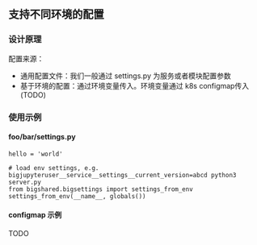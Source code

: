 ## 支持不同环境的配置


### 设计原理

配置来源：

- 通用配置文件：我们一般通过 settings.py 为服务或者模块配置参数
- 基于环境的配置：通过环境变量传入。环境变量通过 k8s configmap传入 (TODO)

### 使用示例

#### foo/bar/settings.py

```
hello = 'world'

# load env settings, e.g. bigjupyteruser__service__settings__current_version=abcd python3 server.py
from bigshared.bigsettings import settings_from_env
settings_from_env(__name__, globals())
```

#### configmap 示例

TODO
